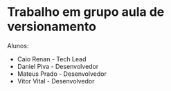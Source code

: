 # Trabalho em grupo aula de versionamento

Alunos:

- Caio Renan - Tech Lead
- Daniel Piva - Desenvolvedor
- Mateus Prado - Desenvolvedor
- Vitor Vital - Desenvolvedor

